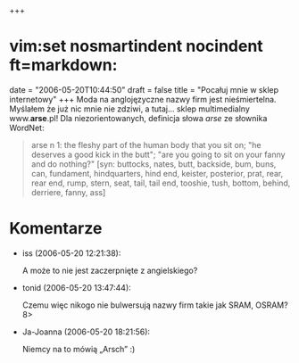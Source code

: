 +++
# vim:set nosmartindent nocindent ft=markdown:
date = "2006-05-20T10:44:50"
draft = false
title = "Pocałuj mnie w sklep internetowy"
+++
Moda na anglojęzyczne nazwy firm jest nieśmiertelna. Myślałem że już nic mnie
nie zdziwi, a tutaj... sklep multimedialny www.**arse**.pl! Dla
niezorientowanych, definicja słowa _arse_ ze słownika WordNet:

> arse n 1: the fleshy part of the human body that you sit on; "he deserves
> a good kick in the butt"; "are you going to sit on your fanny and do nothing?"
> [syn: buttocks, nates, butt, backside, bum, buns, can, fundament,
> hindquarters, hind end, keister, posterior, prat, rear, rear end, rump, stern,
> seat, tail, tail end, tooshie, tush, bottom, behind, derriere, fanny, ass]

# Komentarze

* iss (2006-05-20 12:21:38): <p>A może to nie jest zaczerpnięte z
  angielskiego?</p>
* tonid (2006-05-20 13:47:44): <p>Czemu więc nikogo nie bulwersują nazwy firm
  takie jak SRAM, OSRAM? 8&gt;</p>
* Ja-Joanna (2006-05-20 18:21:56): <p>Niemcy na to mówią „Arsch” :)</p>
